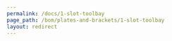 ```yaml
---
permalink: /docs/1-slot-toolbay
page_path: /bom/plates-and-brackets/1-slot-toolbay
layout: redirect
---
```


